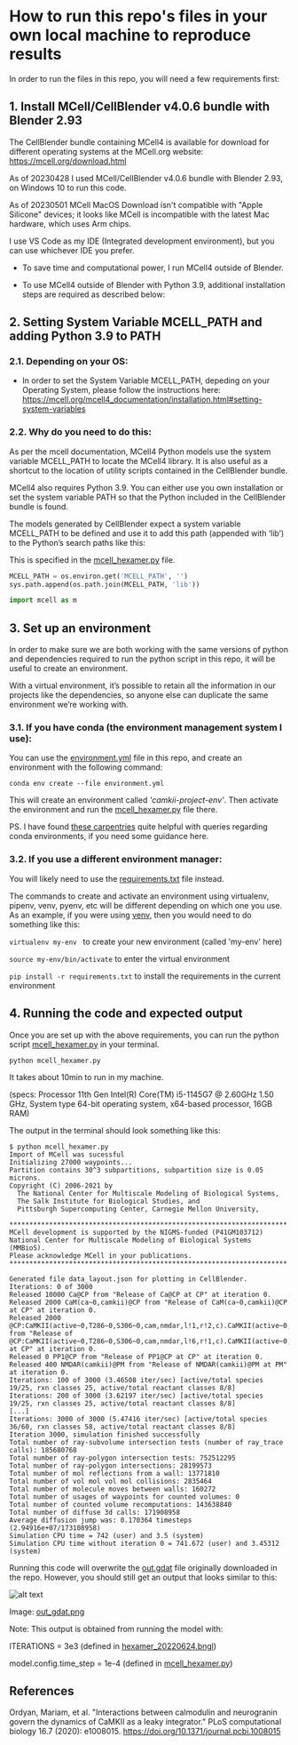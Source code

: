 # How to run this repo's files in your own local machine to reproduce results

In order to run the files in this repo, you will need a few requirements first:

## 1. Install  MCell/CellBlender v4.0.6 bundle with Blender 2.93
The CellBlender bundle containing MCell4 is available for download for different operating systems at the MCell.org website: https://mcell.org/download.html

As of 20230428 I used MCell/CellBlender v4.0.6 bundle with Blender 2.93, on Windows 10 to run this code.

As of 20230501 MCell MacOS Download isn't compatible with "Apple Silicone" devices; it looks like MCell is incompatible with the latest Mac hardware, which uses Arm chips.

I use VS Code as my IDE (Integrated development environment), but you can use whichever IDE you prefer. 

-  To save time and computational power, I run MCell4 outside of Blender.

-  To use MCell4 outside of Blender with Python 3.9, additional installation steps are required as described below:

## 2. Setting System Variable MCELL_PATH and adding Python 3.9 to PATH

### 2.1. Depending on your OS:
- In order to set the System Variable MCELL_PATH, depeding on your Operating System, please follow the instructions here: https://mcell.org/mcell4_documentation/installation.html#setting-system-variables

### 2.2. Why do you need to do this:

As per the mcell documentation, MCell4 Python models use the system variable MCELL_PATH to locate the MCell4 library. It is also useful as a shortcut to the location of utility scripts contained in the CellBlender bundle.

MCell4 also requires Python 3.9. You can either use you own installation or set the system variable PATH so that the Python included in the CellBlender bundle is found.

The models generated by CellBlender expect a system variable MCELL_PATH to be defined and use it to add this path (appended with ‘lib’) to the Python’s search paths like this: 

This is specified in the [mcell_hexamer.py](./mcell_hexamer.py#L5) file. 

```python
MCELL_PATH = os.environ.get('MCELL_PATH', '')
sys.path.append(os.path.join(MCELL_PATH, 'lib'))

import mcell as m
```

## 3. Set up an environment

In order to make sure we are both working with the same versions of python and dependencies required to run the python script in this repo, it will be useful to create an environment.

With a virtual environment, it’s possible to retain all the information in our projects like the dependencies, so anyone else can duplicate the same environment we’re working with.

### 3.1. If you have conda (the environment management system I use): 

You can use the [environment.yml](./environment.yml) file in this repo, and create an environment with the following command:

```
conda env create --file environment.yml
```

This will create an environment called *'camkii-project-env'*. Then activate the environment and run the [mcell_hexamer.py](./mcell_hexamer.py) file there.

PS. I have found [these carpentries](https://carpentries-incubator.github.io/introduction-to-conda-for-data-scientists/) quite helpful with queries regarding conda environments, if you need some guidance here. 

### 3.2. If you use a different environment manager:

You will likely need to use the [requirements.txt](./requirements.txt) file instead. 

The commands to create and activate an environment using virtualenv, pipenv, venv, pyenv, etc will be different depending on which one you use. As an example, if you were using [venv](https://docs.python.org/3/library/venv.html), then you would need to do something like this:

```virtualenv my-env ``` to create your new environment (called 'my-env' here)

```source my-env/bin/activate``` to enter the virtual environment

```pip install -r requirements.txt``` to install the requirements in the current environment

## 4. Running the code and expected output

Once you are set up with the above requirements, you can run the python script [mcell_hexamer.py](./mcell_hexamer.py) in your terminal.

```
python mcell_hexamer.py 
```

It takes about 10min to run in my machine.

(specs: Processor 11th Gen Intel(R) Core(TM) i5-1145G7 @ 2.60GHz   1.50 GHz, System type 64-bit operating system, x64-based processor, 16GB RAM)

The output in the terminal should look something like this:

```
$ python mcell_hexamer.py 
Import of MCell was sucessful
Initializing 27000 waypoints... 
Partition contains 30^3 subpartitions, subpartition size is 0.05 microns.
Copyright (C) 2006-2021 by
  The National Center for Multiscale Modeling of Biological Systems,
  The Salk Institute for Biological Studies, and
  Pittsburgh Supercomputing Center, Carnegie Mellon University,

**********************************************************************
MCell development is supported by the NIGMS-funded (P41GM103712)
National Center for Multiscale Modeling of Biological Systems (MMBioS).
Please acknowledge MCell in your publications.
**********************************************************************

Generated file data_layout.json for plotting in CellBlender.
Iterations: 0 of 3000
Released 10000 Ca@CP from "Release of Ca@CP at CP" at iteration 0.
Released 2000 CaM(ca~0,camkii)@CP from "Release of CaM(ca~0,camkii)@CP at CP" at iteration 0.
Released 2000 @CP:CaMKII(active~0,T286~0,S306~0,cam,nmdar,l!1,r!2,c).CaMKII(active~0,T286~0,S306~0,cam,nmdar,l!3,r!1,c).CaMKII(active~0,T286~0,S306~0,cam,nmdar,l!4,r!3,c).CaMKII(active~0,T286~0,S306~0,cam,nmdar,l!5,r!4,c).CaMKII(active~0,T286~0,S306~0,cam,nmdar,l!6,r!5,c).CaMKII(active~0,T286~0,S306~0,cam,nmdar,l!2,r!6,c) from "Release of @CP:CaMKII(active~0,T286~0,S306~0,cam,nmdar,l!6,r!1,c).CaMKII(active~0,T286~0,S306~0,cam,nmdar,l!1,r!2,c).CaMKII(active~0,T286~0,S306~0,cam,nmdar,l!2,r!3,c).CaMKII(active~0,T286~0,S306~0,cam,nmdar,l!3,r!4,c).CaMKII(active~0,T286~0,S306~0,cam,nmdar,l!4,r!5,c).CaMKII(active~0,T286~0,S306~0,cam,nmdar,l!5,r!6,c) at CP" at iteration 0.
Released 0 PP1@CP from "Release of PP1@CP at CP" at iteration 0.
Released 400 NMDAR(camkii)@PM from "Release of NMDAR(camkii)@PM at PM" at iteration 0.
Iterations: 100 of 3000 (3.46508 iter/sec) [active/total species 19/25, rxn classes 25, active/total reactant classes 8/8]
Iterations: 200 of 3000 (3.62197 iter/sec) [active/total species 19/25, rxn classes 25, active/total reactant classes 8/8]
[...]  
Iterations: 3000 of 3000 (5.47416 iter/sec) [active/total species 36/60, rxn classes 58, active/total reactant classes 8/8]     
Iteration 3000, simulation finished successfully
Total number of ray-subvolume intersection tests (number of ray_trace calls): 185680768
Total number of ray-polygon intersection tests: 752512295
Total number of ray-polygon intersections: 28199573
Total number of mol reflections from a wall: 13771810
Total number of vol mol vol mol collisions: 2835464
Total number of molecule moves between walls: 160272
Total number of usages of waypoints for counted volumes: 0
Total number of counted volume recomputations: 143638840
Total number of diffuse 3d calls: 171908958
Average diffusion jump was: 0.170364 timesteps  (2.94916e+07/173108958)
Simulation CPU time = 742 (user) and 3.5 (system)
Simulation CPU time without iteration 0 = 741.672 (user) and 3.45312 (system)
```
Running this code will overwrite the [out.gdat](./out.gdat) file originally downloaded in the repo. However, you should still get an output that looks similar to this:

![alt text](./out_gdat.png)

Image: [out_gdat.png](./out_gdat.png)

Note: This output is obtained from running the model with:

ITERATIONS = 3e3 (defined in [hexamer_20220624.bngl](./hexamer_20220624.bngl#L15))

model.config.time_step = 1e-4 (defined in [mcell_hexamer.py](./mcell_hexamer.py#L52))

## References

Ordyan, Mariam, et al. "Interactions between calmodulin and neurogranin govern the dynamics of CaMKII as a leaky integrator." PLoS computational biology 16.7 (2020): e1008015.
https://doi.org/10.1371/journal.pcbi.1008015
